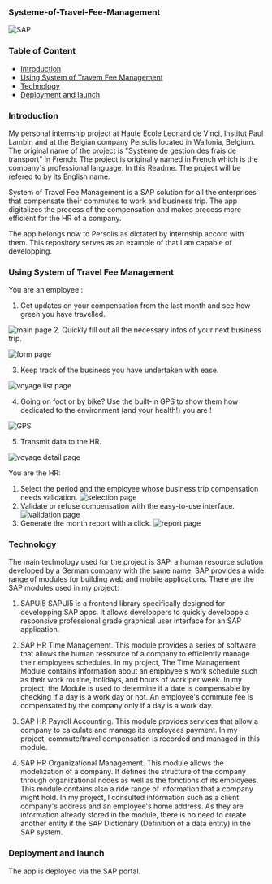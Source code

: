 ### Systeme-of-Travel-Fee-Management
![SAP](https://logos-download.com/wp-content/uploads/2016/08/SAP_logo.png)

### Table of Content
* [Introduction](#Introduction)
* [Using System of Travem Fee Management](#Using-System-of-Travel-Fee-Management)
* [Technology](#Technology)
* [Deployment and launch](#Deployment-and-launch)

### Introduction
My personal internship project at Haute Ecole Leonard de Vinci, Institut Paul Lambin and at the Belgian company Persolis located in Wallonia, Belgium. The original name of the project is "Système de gestion des frais de transport" in French. The project is originally named in French which is the company's professional language. In this Readme. The project will be refered to by its English name. 

System of Travel Fee Management is a SAP solution for all the enterprises that compensate their commutes to work and business trip. The app digitalizes the process of the compensation and makes process more efficient for the HR of a company.

The app belongs now to Persolis as dictated by internship accord with them. This repository serves as an example of that I am capable of developping. 

### Using System of Travel Fee Management
You are an employee : 
1. Get updates on your compensation from the last month and see how green you have travelled.

![main page](https://i.imgur.com/ep7OV1x.jpg?5) 
2. Quickly fill out all the necessary infos of your next business trip.

![form page](https://i.imgur.com/MahGzdK.jpg)

3. Keep track of the business you have undertaken with ease.

![voyage list page](https://i.imgur.com/z5SPewX.jpg)

4. Going on foot or by bike? Use the built-in GPS to show them how dedicated to the environment (and your health!) you are !

![GPS](https://i.imgur.com/iHgWihc.jpg)

5. Transmit data to the HR.

![voyage detail page](https://i.imgur.com/SDG7afS.jpg?1)

You are the HR: 
1. Select the period and the employee whose business trip compensation needs validation.
![selection page](https://i.imgur.com/olLP9qJ.png)
2. Validate or refuse compensation with the easy-to-use interface.
![validation page](https://i.imgur.com/c4hEQFR.png)
3. Generate the month report with a click.
![report page](https://i.imgur.com/vwOpZre.png)


### Technology
The main technology used for the project is SAP, a human resource solution developed by a German company with the same name. SAP provides a wide range of modules for building web and mobile applications. There are the SAP modules used in my project: 

1. SAPUI5
SAPUI5 is a frontend library specifically designed for developping SAP apps. It allows developpers to quickly developpe a responsive professional grade graphical user interface for an SAP application.

2. SAP HR Time Management.
This module provides a series of software that allows the human ressource of a company to efficiently manage their employees schedules. In my project, The Time Management Module contains information about an employee's work schedule such as their work routine, holidays, and hours of work per week. In my project, the Module is used to determine if a date is compensable by checking if a day is a work day or not. An employee's commute fee is compensated by the company only if a day is a work day. 

3. SAP HR Payroll Accounting.
This module provides services that allow a company to calculate and manage its employees payment. In my project, commute/travel compensation is recorded and managed in this module. 

4. SAP HR Organizational Management.
This module allows the modelization of a company. It defines the structure of the company through organizational nodes as well as the fonctions of its employees. This module contains also a ride range of information that a company might hold. In my project, I consulted information such as a client company's address and an employee's home address. As they are information already stored in the module, there is no need to create another entity if the SAP Dictionary (Definition of a data entity) in the SAP system.

### Deployment and launch
The app is deployed via the SAP portal. 
